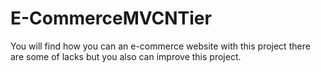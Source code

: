 # E-CommerceMVCNTier
You will find how you can an e-commerce website with this project there are some of lacks but you also can improve this project.

